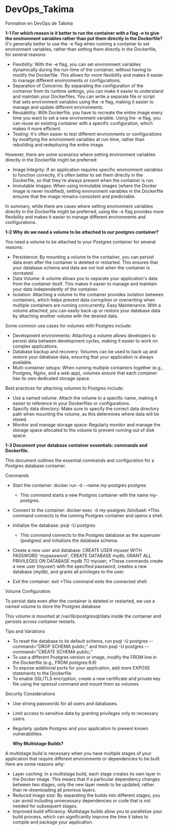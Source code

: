 # DevOps_Takima
Formation en DevOps de Takima

**1-1 For which reason is it better to run the container with a flag -e to give the environment variables rather than put them directly in the Dockerfile?**
It's generally better to use the -e flag when running a container to set environment variables, rather than setting them directly in the Dockerfile, for several reasons: 

* Flexibility: With the -e flag, you can set environment variables dynamically during the run-time of the container, without having to modify the Dockerfile. This allows for more flexibility and makes it easier to manage different environments or configurations.
* Separation of Concerns: By separating the configuration of the container from its runtime settings, you can make it easier to understand and maintain your Dockerfiles. You can write a separate file or script that sets environment variables using the -e flag, making it easier to manage and update different environments.
* Reusability: With Dockerfile, you have to recreate the entire image every time you want to set a new environment variable. Using the -e flag, you can reuse an existing container with a specific configuration, which makes it more efficient.
* Testing: It's often easier to test different environments or configurations by modifying the environment variables at run-time, rather than rebuilding and redeploying the entire image.
     

However, there are some scenarios where setting environment variables directly in the Dockerfile might be preferred: 

* Image Integrity: If an application requires specific environment variables to function correctly, it's often better to set them directly in the Dockerfile, so that they're always present when the container is run.
* Immutable Images: When using immutable images (where the Docker image is never modified), setting environment variables in the Dockerfile ensures that the image remains consistent and predictable.
     

In summary, while there are cases where setting environment variables directly in the Dockerfile might be preferred, using the -e flag provides more flexibility and makes it easier to manage different environments and configurations. 

**1-2 Why do we need a volume to be attached to our postgres container?**

You need a volume to be attached to your Postgres container for several reasons: 

* Persistence: By mounting a volume to the container, you can persist data even after the container is deleted or restarted. This ensures that your database schema and data are not lost when the container is recreated.
* Data Volume: A volume allows you to separate your application's data from the container itself. This makes it easier to manage and maintain your data independently of the container.
* Isolation: Attaching a volume to the container provides isolation between containers, which helps prevent data corruption or overwriting when multiple containers are running concurrently.
     Easy Maintenance: With a volume attached, you can easily back up or restore your database data by attaching another volume with the desired data.
     

Some common use cases for volumes with Postgres include: 

* Development environments: Attaching a volume allows developers to persist data between development cycles, making it easier to work on complex applications.
* Database backup and recovery: Volumes can be used to back up and restore your database data, ensuring that your application is always available.
* Multi-container setups: When running multiple containers together (e.g., Postgres, Nginx, and a web app), volumes ensure that each container has its own dedicated storage space.
     

Best practices for attaching volumes to Postgres include: 

* Use a named volume: Attach the volume to a specific name, making it easier to reference in your Dockerfiles or configurations.
* Specify data directory: Make sure to specify the correct data directory path when mounting the volume, as this determines where data will be stored.
* Monitor and manage storage space: Regularly monitor and manage the storage space allocated to the volume to prevent running out of disk space.
     
**1-3 Document your database container essentials: commands and Dockerfile.**

This document outlines the essential commands and configuration for a Postgres database container. 

Commands 

* Start the container: docker run -d --name my-postgres postgres
  * This command starts a new Postgres container with the name my-postgres.
         
* Connect to the container: docker exec -it my-postgres /bin/bash
  *This command connects to the running Postgres container and opens a shell.
         
* Initialize the database: psql -U postgres
  * This command connects to the Postgres database as the superuser (postgres) and initializes the database schema.
         
* Create a new user and database: CREATE USER myuser WITH PASSWORD 'mypassword'; CREATE DATABASE mydb; GRANT ALL PRIVILEGES ON DATABASE mydb TO myuser;
  *These commands create a new user (myuser) with the specified password, creates a new database (mydb), and grants all privileges to the user.
         
* Exit the container: exit
  *This command exits the connected shell.    
     
Volume Configuration 

To persist data even after the container is deleted or restarted, we use a named volume to store the Postgres database 

This volume is mounted at /var/lib/postgresql/data inside the container and persists across container restarts. 

Tips and Variations 

* To reset the database to its default schema, run psql -U postgres --command="DROP SCHEMA public;" and then psql -U postgres --command="CREATE SCHEMA public;"
* To use a different Postgres version or image, modify the FROM line in the Dockerfile (e.g., FROM postgres:9.6)
* To expose additional ports for your application, add more EXPOSE statements to the Dockerfile
* To enable SSL/TLS encryption, create a new certificate and private key file using the openssl command and mount them as volumes
     

Security Considerations 

 * Use strong passwords for all users and databases.
 * Limit access to sensitive data by granting privileges only to necessary users.
 * Regularly update Postgres and your application to prevent known vulnerabilities.

   **Why Multistage Builds?**

A multistage build is necessary when you have multiple stages of your application that require different environments or dependencies to be built. Here are some reasons why: 

* Layer caching: In a multistage build, each stage creates its own layer in the Docker image. This means that if a particular dependency changes between two stages, only the new layer needs to be updated, rather than re-downloading all previous layers.
* Reduced image size: By separating the builds into different stages, you can avoid including unnecessary dependencies or code that is not needed for subsequent stages.
* Improved build efficiency: Multistage builds allow you to parallelize your build process, which can significantly improve the time it takes to compile and package your application.
     
 
